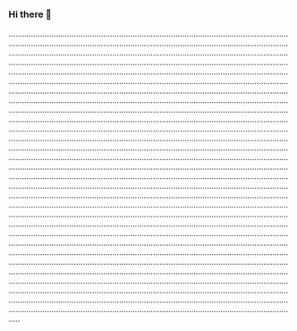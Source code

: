 ### Hi there 👋

.............................................................................................................................................................................................................................................................................................................................................................................................................................................................................................................................................................................................................................................................................................................................................................................................................................................................................................................................................................................................................................................................................................................................................................................................................................................................................................................................................................................................................................................................................................................................................................................................................................................................................................................................................................................................................................................................................................................................................................................................................................................................................................................................................................................................................................................................................................................................................................................................................................................................................................................................................................................................................................................................................................................................................................................................................................................................................................................................................................................................................................................................................................................................................................................................................................................................................................................................................................................................................................................................................................................................................................................................................................................................................................................................................................................................................................................................................